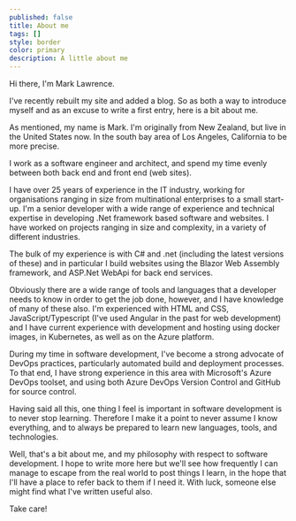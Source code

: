 ```yaml
---
published: false
title: About me
tags: []
style: border
color: primary
description: A little about me
---
```


Hi there, I'm Mark Lawrence.

I've recently rebuilt my site and added a blog. So as both a way to introduce myself and as an excuse to write a first entry, here is a bit about me.

As mentioned, my name is Mark. I'm originally from New Zealand, but live in the United States now. In the south bay area of Los Angeles, California to be more precise.

I work as a software engineer and architect, and spend my time evenly between both back end and front end (web sites).

I have over 25 years of experience in the IT industry, working for organisations ranging in size from multinational enterprises to a small start-up. I'm a senior developer with a wide range of experience and technical expertise in developing .Net framework based software and websites. I have worked on projects ranging in size and complexity, in a variety of different industries.

The bulk of my experience is with C# and .net (including the latest versions of these) and in particular I build websites using the Blazor Web Assembly framework, and ASP.Net WebApi for back end services.

Obviously there are a wide range of tools and languages that a developer needs to know in order to get the job done, however, and I have knowledge of many of these also. I'm experienced with HTML and CSS, JavaScript/Typescript (I've used Angular in the past for web development) and I have current experience with development and hosting using docker images, in Kubernetes, as well as on the Azure platform.

During my time in software development, I've become a strong advocate of DevOps practices, particularly automated build and deployment processes. To that end, I have strong experience in this area with Microsoft's Azure DevOps toolset, and using both Azure DevOps Version Control and GitHub for source control.

Having said all this, one thing I feel is important in software development is to never stop learning. Therefore I make it a point to never assume I know everything, and to always be prepared to learn new languages, tools, and technologies.

Well, that's a bit about me, and my philosophy with respect to software development. I hope to write more here but we'll see how frequently I can manage to escape from the real world to post things I learn, in the hope that I'll have a place to refer back to them if I need it. With luck, someone else might find what I've written useful also.

Take care!
